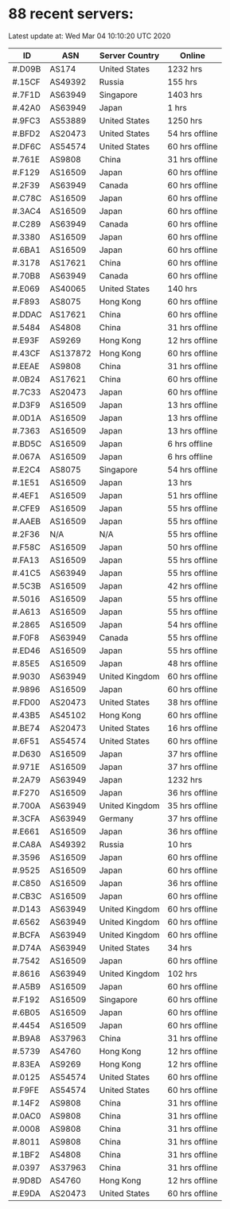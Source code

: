 # 88 recent servers:

Latest update at: Wed Mar 04 10:10:20 UTC 2020

| ID | ASN | Server Country | Online |
| -- | --- | -------------- | ------ |
| #.D09B | AS174 | United States | 1232 hrs |
| #.15CF | AS49392 | Russia | 155 hrs |
| #.7F1D | AS63949 | Singapore | 1403 hrs |
| #.42A0 | AS63949 | Japan | 1 hrs |
| #.9FC3 | AS53889 | United States | 1250 hrs |
| #.BFD2 | AS20473 | United States | 54 hrs offline |
| #.DF6C | AS54574 | United States | 60 hrs offline |
| #.761E | AS9808 | China | 31 hrs offline |
| #.F129 | AS16509 | Japan | 60 hrs offline |
| #.2F39 | AS63949 | Canada | 60 hrs offline |
| #.C78C | AS16509 | Japan | 60 hrs offline |
| #.3AC4 | AS16509 | Japan | 60 hrs offline |
| #.C289 | AS63949 | Canada | 60 hrs offline |
| #.3380 | AS16509 | Japan | 60 hrs offline |
| #.6BA1 | AS16509 | Japan | 60 hrs offline |
| #.3178 | AS17621 | China | 60 hrs offline |
| #.70B8 | AS63949 | Canada | 60 hrs offline |
| #.E069 | AS40065 | United States | 140 hrs |
| #.F893 | AS8075 | Hong Kong | 60 hrs offline |
| #.DDAC | AS17621 | China | 60 hrs offline |
| #.5484 | AS4808 | China | 31 hrs offline |
| #.E93F | AS9269 | Hong Kong | 12 hrs offline |
| #.43CF | AS137872 | Hong Kong | 60 hrs offline |
| #.EEAE | AS9808 | China | 31 hrs offline |
| #.0B24 | AS17621 | China | 60 hrs offline |
| #.7C33 | AS20473 | Japan | 60 hrs offline |
| #.D3F9 | AS16509 | Japan | 13 hrs offline |
| #.0D1A | AS16509 | Japan | 13 hrs offline |
| #.7363 | AS16509 | Japan | 13 hrs offline |
| #.BD5C | AS16509 | Japan | 6 hrs offline |
| #.067A | AS16509 | Japan | 6 hrs offline |
| #.E2C4 | AS8075 | Singapore | 54 hrs offline |
| #.1E51 | AS16509 | Japan | 13 hrs |
| #.4EF1 | AS16509 | Japan | 51 hrs offline |
| #.CFE9 | AS16509 | Japan | 55 hrs offline |
| #.AAEB | AS16509 | Japan | 55 hrs offline |
| #.2F36 | N/A | N/A | 55 hrs offline |
| #.F58C | AS16509 | Japan | 50 hrs offline |
| #.FA13 | AS16509 | Japan | 55 hrs offline |
| #.41C5 | AS63949 | Japan | 55 hrs offline |
| #.5C3B | AS16509 | Japan | 42 hrs offline |
| #.5016 | AS16509 | Japan | 55 hrs offline |
| #.A613 | AS16509 | Japan | 55 hrs offline |
| #.2865 | AS16509 | Japan | 54 hrs offline |
| #.F0F8 | AS63949 | Canada | 55 hrs offline |
| #.ED46 | AS16509 | Japan | 55 hrs offline |
| #.85E5 | AS16509 | Japan | 48 hrs offline |
| #.9030 | AS63949 | United Kingdom | 60 hrs offline |
| #.9896 | AS16509 | Japan | 60 hrs offline |
| #.FD00 | AS20473 | United States | 38 hrs offline |
| #.43B5 | AS45102 | Hong Kong | 60 hrs offline |
| #.BE74 | AS20473 | United States | 16 hrs offline |
| #.6F51 | AS54574 | United States | 60 hrs offline |
| #.D630 | AS16509 | Japan | 37 hrs offline |
| #.971E | AS16509 | Japan | 37 hrs offline |
| #.2A79 | AS63949 | Japan | 1232 hrs |
| #.F270 | AS16509 | Japan | 36 hrs offline |
| #.700A | AS63949 | United Kingdom | 35 hrs offline |
| #.3CFA | AS63949 | Germany | 37 hrs offline |
| #.E661 | AS16509 | Japan | 36 hrs offline |
| #.CA8A | AS49392 | Russia | 10 hrs |
| #.3596 | AS16509 | Japan | 60 hrs offline |
| #.9525 | AS16509 | Japan | 60 hrs offline |
| #.C850 | AS16509 | Japan | 36 hrs offline |
| #.CB3C | AS16509 | Japan | 60 hrs offline |
| #.D143 | AS63949 | United Kingdom | 60 hrs offline |
| #.6562 | AS63949 | United Kingdom | 60 hrs offline |
| #.BCFA | AS63949 | United Kingdom | 60 hrs offline |
| #.D74A | AS63949 | United States | 34 hrs |
| #.7542 | AS16509 | Japan | 60 hrs offline |
| #.8616 | AS63949 | United Kingdom | 102 hrs |
| #.A5B9 | AS16509 | Japan | 60 hrs offline |
| #.F192 | AS16509 | Singapore | 60 hrs offline |
| #.6B05 | AS16509 | Japan | 60 hrs offline |
| #.4454 | AS16509 | Japan | 60 hrs offline |
| #.B9A8 | AS37963 | China | 31 hrs offline |
| #.5739 | AS4760 | Hong Kong | 12 hrs offline |
| #.83EA | AS9269 | Hong Kong | 12 hrs offline |
| #.0125 | AS54574 | United States | 60 hrs offline |
| #.F9FE | AS54574 | United States | 60 hrs offline |
| #.14F2 | AS9808 | China | 31 hrs offline |
| #.0AC0 | AS9808 | China | 31 hrs offline |
| #.0008 | AS9808 | China | 31 hrs offline |
| #.8011 | AS9808 | China | 31 hrs offline |
| #.1BF2 | AS4808 | China | 31 hrs offline |
| #.0397 | AS37963 | China | 31 hrs offline |
| #.9D8D | AS4760 | Hong Kong | 12 hrs offline |
| #.E9DA | AS20473 | United States | 60 hrs offline |

